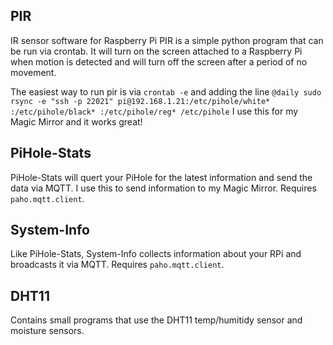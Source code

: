 ## PIR
IR sensor software for Raspberry Pi
PIR is a simple python program that can be run via crontab. It will turn on the screen attached to a Raspberry Pi when motion is detected and will turn off the screen after a period of no movement.

The easiest way to run pir is via `crontab -e` and adding the line
`@daily sudo rsync -e "ssh -p 22021" pi@192.168.1.21:/etc/pihole/white* :/etc/pihole/black* :/etc/pihole/reg* /etc/pihole`
I use this for my Magic Mirror and it works great!

## PiHole-Stats
PiHole-Stats will quert your PiHole for the latest information and send the data via MQTT. I use this to send information to my Magic Mirror. Requires `paho.mqtt.client`.

## System-Info
Like PiHole-Stats, System-Info collects information about your RPi and broadcasts it via MQTT. Requires `paho.mqtt.client`.

## DHT11
Contains small programs that use the DHT11 temp/humitidy sensor and moisture sensors.
